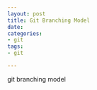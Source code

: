```yaml
---
layout: post
title: Git Branching Model 
date: 
categories:
- git
tags:
- git

---
```


git branching model